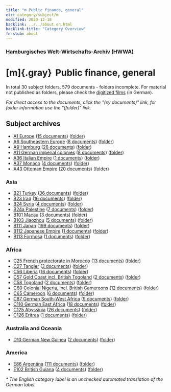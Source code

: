 ```yaml
---
title: "m Public finance, general"
etr: category/subject/m
modified: 2020-12-18
backlink: ../../about.en.html
backlink-title: "Category Overview"
fn-stub: about
---
```


### Hamburgisches Welt-Wirtschafts-Archiv (HWWA)
# [m]{.gray}&#8201; Public finance, general&#160; 





In total 30 subject folders, 579 documents - folders incomplete.
For material not published as folders, please check the [digitized films](/film/h1_sh) (in German).

_For direct access to the documents, click the "(xy documents)" link, for folder information use the "(folder)" link._

## Subject archives


- [A1 Europe](../../../geo/about.en.html#A1) (<a href="https://dfg-viewer.de/show/?tx_dlf[id]=https://pm20.zbw.eu/mets/sh/1408xx/140892/1448xx/144809/public.mets.en.xml" target="_blank">15 documents</a>) ([folder](http://purl.org/pressemappe20/folder/sh/140892,144809))
- [A6 Southeastern Europe](../../../geo/about.en.html#A6) (<a href="https://dfg-viewer.de/show/?tx_dlf[id]=https://pm20.zbw.eu/mets/sh/1409xx/140900/1448xx/144809/public.mets.en.xml" target="_blank">8 documents</a>) ([folder](http://purl.org/pressemappe20/folder/sh/140900,144809))
- [A9 Hamburg](../../../geo/about.en.html#A9) (<a href="https://dfg-viewer.de/show/?tx_dlf[id]=https://pm20.zbw.eu/mets/sh/1409xx/140905/1448xx/144809/public.mets.en.xml" target="_blank">26 documents</a>) ([folder](http://purl.org/pressemappe20/folder/sh/140905,144809))
- [A11 German imperial colonies](../../../geo/about.en.html#A11) (<a href="https://dfg-viewer.de/show/?tx_dlf[id]=https://pm20.zbw.eu/mets/sh/1409xx/140960/1448xx/144809/public.mets.en.xml" target="_blank">8 documents</a>) ([folder](http://purl.org/pressemappe20/folder/sh/140960,144809))
- [A36 Italian Empire](../../../geo/about.en.html#A36) (<a href="https://dfg-viewer.de/show/?tx_dlf[id]=https://pm20.zbw.eu/mets/sh/1410xx/141012/1448xx/144809/public.mets.en.xml" target="_blank">1 documents</a>) ([folder](http://purl.org/pressemappe20/folder/sh/141012,144809))
- [A37 Monaco](../../../geo/about.en.html#A37) (<a href="https://dfg-viewer.de/show/?tx_dlf[id]=https://pm20.zbw.eu/mets/sh/1410xx/141013/1448xx/144809/public.mets.en.xml" target="_blank">4 documents</a>) ([folder](http://purl.org/pressemappe20/folder/sh/141013,144809))
- [A43 Ottoman Empire](../../../geo/about.en.html#A43) (<a href="https://dfg-viewer.de/show/?tx_dlf[id]=https://pm20.zbw.eu/mets/sh/1410xx/141034/1448xx/144809/public.mets.en.xml" target="_blank">20 documents</a>) ([folder](http://purl.org/pressemappe20/folder/sh/141034,144809))

### Asia

- [B21 Turkey](../../../geo/about.en.html#B21) (<a href="https://dfg-viewer.de/show/?tx_dlf[id]=https://pm20.zbw.eu/mets/sh/1411xx/141111/1448xx/144809/public.mets.en.xml" target="_blank">36 documents</a>) ([folder](http://purl.org/pressemappe20/folder/sh/141111,144809))
- [B23 Iraq](../../../geo/about.en.html#B23) (<a href="https://dfg-viewer.de/show/?tx_dlf[id]=https://pm20.zbw.eu/mets/sh/1411xx/141113/1448xx/144809/public.mets.en.xml" target="_blank">16 documents</a>) ([folder](http://purl.org/pressemappe20/folder/sh/141113,144809))
- [B24 Syria](../../../geo/about.en.html#B24) (<a href="https://dfg-viewer.de/show/?tx_dlf[id]=https://pm20.zbw.eu/mets/sh/1411xx/141114/1448xx/144809/public.mets.en.xml" target="_blank">4 documents</a>) ([folder](http://purl.org/pressemappe20/folder/sh/141114,144809))
- [B24a Palestine](../../../geo/about.en.html#B24a) (<a href="https://dfg-viewer.de/show/?tx_dlf[id]=https://pm20.zbw.eu/mets/sh/1411xx/141115/1448xx/144809/public.mets.en.xml" target="_blank">7 documents</a>) ([folder](http://purl.org/pressemappe20/folder/sh/141115,144809))
- [B101 Macau](../../../geo/about.en.html#B101) (<a href="https://dfg-viewer.de/show/?tx_dlf[id]=https://pm20.zbw.eu/mets/sh/1412xx/141267/1448xx/144809/public.mets.en.xml" target="_blank">3 documents</a>) ([folder](http://purl.org/pressemappe20/folder/sh/141267,144809))
- [B103 Jiaozhou](../../../geo/about.en.html#B103) (<a href="https://dfg-viewer.de/show/?tx_dlf[id]=https://pm20.zbw.eu/mets/sh/1261xx/126163/1448xx/144809/public.mets.en.xml" target="_blank">5 documents</a>) ([folder](http://purl.org/pressemappe20/folder/sh/126163,144809))
- [B111 Japan](../../../geo/about.en.html#B111) (<a href="https://dfg-viewer.de/show/?tx_dlf[id]=https://pm20.zbw.eu/mets/sh/1412xx/141272/1448xx/144809/public.mets.en.xml" target="_blank">199 documents</a>) ([folder](http://purl.org/pressemappe20/folder/sh/141272,144809))
- [B112 Japanese Empire](../../../geo/about.en.html#B112) (<a href="https://dfg-viewer.de/show/?tx_dlf[id]=https://pm20.zbw.eu/mets/sh/1412xx/141273/1448xx/144809/public.mets.en.xml" target="_blank">1 documents</a>) ([folder](http://purl.org/pressemappe20/folder/sh/141273,144809))
- [B113 Formosa](../../../geo/about.en.html#B113) (<a href="https://dfg-viewer.de/show/?tx_dlf[id]=https://pm20.zbw.eu/mets/sh/1412xx/141274/1448xx/144809/public.mets.en.xml" target="_blank">1 documents</a>) ([folder](http://purl.org/pressemappe20/folder/sh/141274,144809))

### Africa

- [C25 French protectorate in Morocco](../../../geo/about.en.html#C25) (<a href="https://dfg-viewer.de/show/?tx_dlf[id]=https://pm20.zbw.eu/mets/sh/1413xx/141358/1448xx/144809/public.mets.en.xml" target="_blank">13 documents</a>) ([folder](http://purl.org/pressemappe20/folder/sh/141358,144809))
- [C27 Tangier](../../../geo/about.en.html#C27) (<a href="https://dfg-viewer.de/show/?tx_dlf[id]=https://pm20.zbw.eu/mets/sh/1413xx/141360/1448xx/144809/public.mets.en.xml" target="_blank">3 documents</a>) ([folder](http://purl.org/pressemappe20/folder/sh/141360,144809))
- [C56 Liberia](../../../geo/about.en.html#C56) (<a href="https://dfg-viewer.de/show/?tx_dlf[id]=https://pm20.zbw.eu/mets/sh/1414xx/141405/1448xx/144809/public.mets.en.xml" target="_blank">16 documents</a>) ([folder](http://purl.org/pressemappe20/folder/sh/141405,144809))
- [C57 Gold Coast incl. British Togoland](../../../geo/about.en.html#C57) (<a href="https://dfg-viewer.de/show/?tx_dlf[id]=https://pm20.zbw.eu/mets/sh/1414xx/141406/1448xx/144809/public.mets.en.xml" target="_blank">2 documents</a>) ([folder](http://purl.org/pressemappe20/folder/sh/141406,144809))
- [C58 Togoland](../../../geo/about.en.html#C58) (<a href="https://dfg-viewer.de/show/?tx_dlf[id]=https://pm20.zbw.eu/mets/sh/1414xx/141408/1448xx/144809/public.mets.en.xml" target="_blank">2 documents</a>) ([folder](http://purl.org/pressemappe20/folder/sh/141408,144809))
- [C60 Colonial Nigeria, incl. British Cameroons](../../../geo/about.en.html#C60) (<a href="https://dfg-viewer.de/show/?tx_dlf[id]=https://pm20.zbw.eu/mets/sh/1414xx/141409/1448xx/144809/public.mets.en.xml" target="_blank">12 documents</a>) ([folder](http://purl.org/pressemappe20/folder/sh/141409,144809))
- [C65 Cameroon](../../../geo/about.en.html#C65) (<a href="https://dfg-viewer.de/show/?tx_dlf[id]=https://pm20.zbw.eu/mets/sh/1414xx/141410/1448xx/144809/public.mets.en.xml" target="_blank">6 documents</a>) ([folder](http://purl.org/pressemappe20/folder/sh/141410,144809))
- [C87 German South-West Africa](../../../geo/about.en.html#C87) (<a href="https://dfg-viewer.de/show/?tx_dlf[id]=https://pm20.zbw.eu/mets/sh/1414xx/141450/1448xx/144809/public.mets.en.xml" target="_blank">9 documents</a>) ([folder](http://purl.org/pressemappe20/folder/sh/141450,144809))
- [C110 German East Africa](../../../geo/about.en.html#C110) (<a href="https://dfg-viewer.de/show/?tx_dlf[id]=https://pm20.zbw.eu/mets/sh/1414xx/141471/1448xx/144809/public.mets.en.xml" target="_blank">18 documents</a>) ([folder](http://purl.org/pressemappe20/folder/sh/141471,144809))
- [C125 Abyssinia](../../../geo/about.en.html#C125) (<a href="https://dfg-viewer.de/show/?tx_dlf[id]=https://pm20.zbw.eu/mets/sh/1414xx/141482/1448xx/144809/public.mets.en.xml" target="_blank">26 documents</a>) ([folder](http://purl.org/pressemappe20/folder/sh/141482,144809))
- [C126 Eritrea](../../../geo/about.en.html#C126) (<a href="https://dfg-viewer.de/show/?tx_dlf[id]=https://pm20.zbw.eu/mets/sh/1414xx/141483/1448xx/144809/public.mets.en.xml" target="_blank">1 documents</a>) ([folder](http://purl.org/pressemappe20/folder/sh/141483,144809))

### Australia and Oceania

- [D10 German New Guinea](../../../geo/about.en.html#D10) (<a href="https://dfg-viewer.de/show/?tx_dlf[id]=https://pm20.zbw.eu/mets/sh/1416xx/141601/1448xx/144809/public.mets.en.xml" target="_blank">2 documents</a>) ([folder](http://purl.org/pressemappe20/folder/sh/141601,144809))

### America

- [E86 Argentina](../../../geo/about.en.html#E86) (<a href="https://dfg-viewer.de/show/?tx_dlf[id]=https://pm20.zbw.eu/mets/sh/1416xx/141692/1448xx/144809/public.mets.en.xml" target="_blank">111 documents</a>) ([folder](http://purl.org/pressemappe20/folder/sh/141692,144809))
- [E102 British Guiana](../../../geo/about.en.html#E102) (<a href="https://dfg-viewer.de/show/?tx_dlf[id]=https://pm20.zbw.eu/mets/sh/1417xx/141700/1448xx/144809/public.mets.en.xml" target="_blank">4 documents</a>) ([folder](http://purl.org/pressemappe20/folder/sh/141700,144809))


_* The English category label is an unchecked automated translation of the German label._

